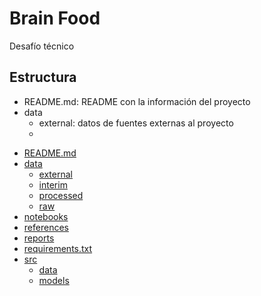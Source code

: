 # Brain Food
Desafío técnico

## Estructura

* README.md: README con la información del proyecto
* data
  * external: datos de fuentes externas al proyecto
  * 




- [README.md](#readmemd--readme-con-la-información-del-proyecto)
- [data](#data)
  - [external](#external--datos-de-fuentes-externas-al-proyecto)
  - [interim](#interim--datos-generados-en-pasos-intermedios)
  - [processed](#processed--datos-finales-usados-en-los-modelos)
  - [raw](#raw--data-original-del-proyecto)
- [notebooks](#notebooks)
- [references](#references)
- [reports](#reports)
- [requirements.txt](#requirementstxt--archivo-para-instalar-los-paquetes-necesarios-para-replicar-el-trabajo)
- [src](#src)
  - [data](#data-1)
  - [models](#models)


